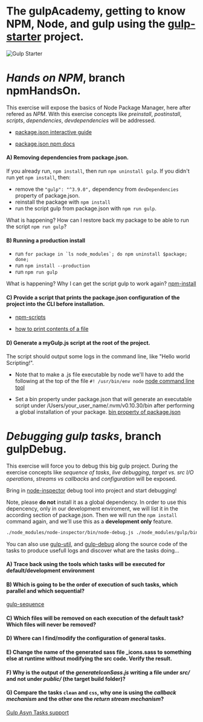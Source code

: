 # The gulpAcademy, getting to know NPM, Node, and gulp using the [gulp-starter](https://github.com/vigetlabs/gulp-starter) project.

![Gulp Starter](src/images/gulp-starter-logo.png)

# *Hands on NPM*, branch npmHandsOn.

This exercise will expose the basics of Node Package Manager, here after refered as *NPM*. With this exercise concepts like *preinstall*, *postinstall*, *scripts*, *dependencies*, *devdependencies* will be addressed.

* [package.json interactive guide](http://browsenpm.org/package.json)

* [package.json npm docs](https://docs.npmjs.com/files/package.json)


#### A) Removing dependencies from package.json.

If you already run, `npm install`, then run `npm uninstall gulp`.
If you didn't run yet `npm install`, then: 
 * remove the `"gulp": "^3.9.0",` dependency from `devDependencies` property of package.json.
 * reinstall the package with `npm install`
 * run the script gulp from package.json with `npm run gulp`.

What is happening? How can I restore back my package to be able to run the script `npm run gulp`?

#### B) Running a production install 

* run ```for package in `ls node_modules`; do npm uninstall $package; done;```
* run `npm install --production`
* run `npm run gulp`

What is happening? Why I can get the script gulp to work again?
[npm-install](https://docs.npmjs.com/cli/install)


#### C) Provide a script that prints the package.json configuration of the project into the CLI before installation.

- [npm-scripts](https://docs.npmjs.com/misc/scripts)

- [how to print contents of a file](http://lmgtfy.com/?q=Redirecting+the+content+of+a+file+to+the+command+%22echo%22)

#### D) Generate a myGulp.js script at the root of the project.
The script should output some logs in the command line, like "Hello world Scripting!".

* Note that to make a .js file executable by node we'll have to add the following at the top of the file `#! /usr/bin/env node` [node command line tool](http://javascriptplayground.com/blog/2012/08/writing-a-command-line-node-tool/)

* Set a bin property under package.json that will generate an executable script under /Users/your_user_name/.nvm/v0.10.30/bin after performing a global installation of your package. [bin property of package.json](https://docs.npmjs.com/files/package.json#bin)


# *Debugging gulp tasks*, branch gulpDebug.

This exercise will force you to debug this big gulp project. During the exercise concepts like *sequence of tasks*, *live debugging*, *target vs. src I/O operations*, *streams vs callbacks* and *configuration* will be exposed.

Bring in [node-inspector](https://www.npmjs.com/package/node-inspector) debug tool into project and start debugging!

Note, please **do not** install it as a global dependency. In order to use this depencency, only in our development enviroment, we will list it in the according section of package.json. Then we will run the `npm install` command again, and we'll use this as a **development only** feature.

```bash
./node_modules/node-inspector/bin/node-debug.js ./node_modules/gulp/bin/gulp.js --gulpfile ./gulpfile.js
```

You can also use [gulp-util](https://www.npmjs.com/package/gulp-util), and [gulp-debug](https://www.npmjs.com/package/gulp-debug) along the source code of the tasks to produce usefull logs and discover what are the tasks doing...


#### A) Trace back using the tools which tasks will be executed for default/development environment

#### B) Which is going to be the order of execution of such tasks, which parallel and which sequential?

[gulp-sequence](https://www.npmjs.com/package/gulp-sequence)

#### C) Which files will be removed on each execution of the default task? Which files will never be removed?

#### D) Where can I find/modify the configuration of general tasks.

#### E) Change the name of the generated sass file _icons.sass to something else at runtime without modifying the src code. Verify the result.


#### F) Why is the output of the *generateIconSass.js* writing a file under *src/* and not under *public/* (the target build folder)?

#### G) Compare the tasks `clean` and `css`, why one is using the *callback mechanism* and the other one the *return stream mechanism*?

[Gulp Asyn Tasks support](https://github.com/gulpjs/gulp/blob/master/docs/API.md#async-task-support)


